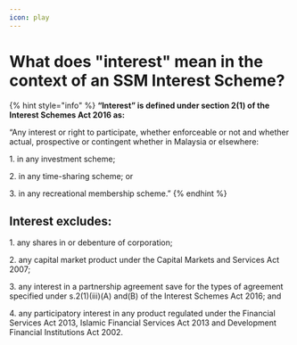 ```yaml
---
icon: play
---
```


# What does "interest" mean in the context of an SSM Interest Scheme?



{% hint style="info" %}
**“Interest” is defined under section 2(1) of the Interest Schemes Act 2016 as:**

“Any interest or right to participate, whether enforceable or not and whether actual, prospective or contingent whether in Malaysia or elsewhere:

1\. in any investment scheme;

2\. in any time-sharing scheme; or

3\. in any recreational membership scheme.”
{% endhint %}

## Interest excludes:

1\. any shares in or debenture of corporation;

2\. any capital market product under the Capital Markets and Services Act 2007;

3\. any interest in a partnership agreement save for the types of agreement specified under s.2(1)(iii)(A) and(B) of the Interest Schemes Act 2016; and

4\. any participatory interest in any product regulated under the Financial Services Act 2013, Islamic Financial Services Act 2013 and Development Financial Institutions Act 2002.

